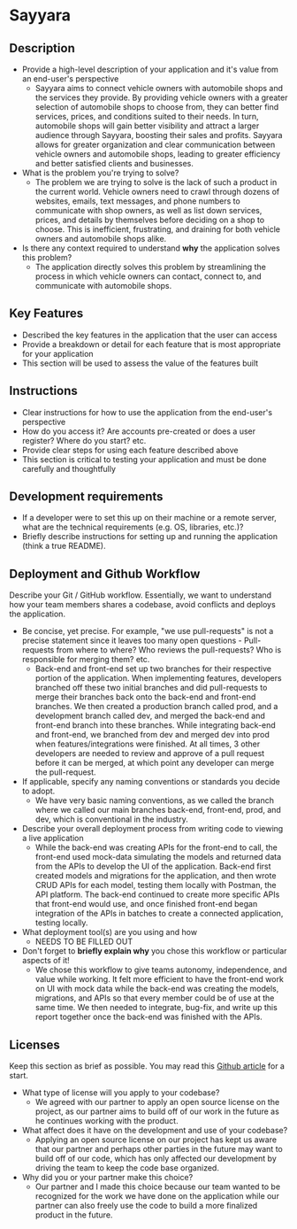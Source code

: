 # Sayyara

## Description 
 * Provide a high-level description of your application and it's value from an end-user's perspective
    * Sayyara aims to connect vehicle owners with automobile shops and the services they provide. By providing vehicle owners with a greater selection of automobile shops to choose from, they can better find services, prices, and conditions suited to their needs. In turn, automobile shops will gain better visibility and attract a larger audience through Sayyara, boosting their sales and profits. Sayyara allows for greater organization and clear communication between vehicle owners and automobile shops, leading to greater efficiency and better satisfied clients and businesses.
 * What is the problem you're trying to solve?
    * The problem we are trying to solve is the lack of such a product in the current world. Vehicle owners need to crawl through dozens of websites, emails, text messages, and phone numbers to communicate with shop owners, as well as list down services, prices, and details by themselves before deciding on a shop to choose. This is inefficient, frustrating, and draining for both vehicle owners and automobile shops alike. 
 * Is there any context required to understand **why** the application solves this problem?
    * The application directly solves this problem by streamlining the process in which vehicle owners can contact, connect to, and communicate with automobile shops.  

## Key Features
 * Described the key features in the application that the user can access
 * Provide a breakdown or detail for each feature that is most appropriate for your application
 * This section will be used to assess the value of the features built

## Instructions
 * Clear instructions for how to use the application from the end-user's perspective
 * How do you access it? Are accounts pre-created or does a user register? Where do you start? etc. 
 * Provide clear steps for using each feature described above
 * This section is critical to testing your application and must be done carefully and thoughtfully
 
 ## Development requirements
 * If a developer were to set this up on their machine or a remote server, what are the technical requirements (e.g. OS, libraries, etc.)?
 * Briefly describe instructions for setting up and running the application (think a true README).
 
 ## Deployment and Github Workflow

Describe your Git / GitHub workflow. Essentially, we want to understand how your team members shares a codebase, avoid conflicts and deploys the application.

 * Be concise, yet precise. For example, "we use pull-requests" is not a precise statement since it leaves too many open questions - Pull-requests from where to where? Who reviews the pull-requests? Who is responsible for merging them? etc.
    * Back-end and front-end set up two branches for their respective portion of the application. When implementing features, developers branched off these two initial branches and did pull-requests to merge their branches back onto the back-end and front-end branches. We then created a production branch called prod, and a development branch called dev, and merged the back-end and front-end branch into these branches. While integrating back-end and front-end, we branched from dev and merged dev into prod when features/integrations were finished. At all times, 3 other developers are needed to review and approve of a pull request before it can be merged, at which point any developer can merge the pull-request.
 * If applicable, specify any naming conventions or standards you decide to adopt.
    * We have very basic naming conventions, as we called the branch where we called our main branches back-end, front-end, prod, and dev, which is conventional in the industry.
 * Describe your overall deployment process from writing code to viewing a live application
    * While the back-end was creating APIs for the front-end to call, the front-end used mock-data simulating the models and returned data from the APIs to develop the UI of the application. Back-end first created models and migrations for the application, and then wrote CRUD APIs for each model, testing them locally with Postman, the API platform. The back-end continued to create more specific APIs that front-end would use, and once finished front-end began integration of the APIs in batches to create a connected application, testing locally.
 * What deployment tool(s) are you using and how
    * NEEDS TO BE FILLED OUT
 * Don't forget to **briefly explain why** you chose this workflow or particular aspects of it!
    * We chose this workflow to give teams autonomy, independence, and value while working. It felt more efficient to have the front-end work on UI with mock data while the back-end was creating the models, migrations, and APIs so that every member could be of use at the same time. We then needed to integrate, bug-fix, and write up this report together once the back-end was finished with the APIs. 

 ## Licenses 

 Keep this section as brief as possible. You may read this [Github article](https://help.github.com/en/github/creating-cloning-and-archiving-repositories/licensing-a-repository) for a start.

 * What type of license will you apply to your codebase?
   * We agreed with our partner to apply an open source license on the project, as our partner aims to build off of our work in the future as he continues working with the product. 
 * What affect does it have on the development and use of your codebase?
   * Applying an open source license on our project has kept us aware that our partner and perhaps other parties in the future may want to build off of our code, which has only affected our development by driving the team to keep the code base organized.
 * Why did you or your partner make this choice?
   * Our partner and I made this choice because our team wanted to be recognized for the work we have done on the application while our partner can also freely use the code to build a more finalized product in the future.